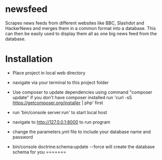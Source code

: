 # newsfeed
Scrapes news feeds from different websites like BBC, Slashdot and HackerNews and merges them in a common format into a database.  This can then be easily used to display them all as one big news feed from the database.

Installation
===============

* Place project in local web directory

* navigate via your terminal to this project folder

* Use composer to update dependencies using command "composer update" 
if you don't have composer installed run 'curl -sS https://getcomposer.org/installer | php' first

* run 'bin/console server:run' to start local host

* navigate to http://127.0.0.1:8000 to run program

* change the parameters.yml file to include your database name and password

* bin/console doctrine:schema:update --force 
will create the database schema for you
=======
